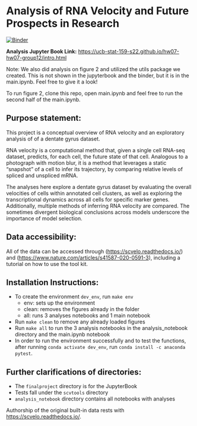 # Analysis of RNA Velocity and Future Prospects in Research

[![Binder](https://mybinder.org/badge_logo.svg)](https://mybinder.org/v2/gh/UCB-stat-159-s22/hw07-hw07-group12/main?labpath=finalproject%2Ffig1.ipynb)

**Analysis Jupyter Book Link:** https://ucb-stat-159-s22.github.io/hw07-hw07-group12/intro.html

Note: We also did analysis on figure 2 and utilized the utils package we created. This is not shown in the jupyterbook and the binder, but it is in the main.ipynb. Feel free to give it a look! 

To run figure 2, clone this repo, open main.ipynb and feel free to run the second half of the main.ipynb. 

## Purpose statement: 

This project is a conceptual overview of RNA velocity and an exploratory analysis of of a dentate gyrus dataset. 

RNA velocity is a computational method that, given a single cell RNA-seq dataset, predicts, for each cell, the future state of that cell. Analogous to a photograph with motion blur, it is a method that leverages a static “snapshot” of a cell to infer its trajectory, by comparing relative levels of spliced and unspliced mRNA. 

The analyses here explore a dentate gyrus dataset by evaluating the overall velocities of cells within annotated cell clusters, as well as exploring the transcriptional dynamics across all cells for specific marker genes. Additionally, multiple methods of inferring RNA velocity are compared. The sometimes divergent biological conclusions across models underscore the importance of model selection.

## Data accessibility: 

All of the data can be accessed through (https://scvelo.readthedocs.io/) and (https://www.nature.com/articles/s41587-020-0591-3), including a tutorial on how to use the tool kit.  

## Installation Instructions:

- To create the environment `dev_env`, run `make env` 
    - env: sets up the environment 
    - clean: removes the figures already in the folder
    - all: runs 3 analyses notebooks and 1 main notebook
- Run `make clean` to remove any already loaded figures
- Run `make all` to run the 3 analysis notebooks in the analysis_notebook directory and the main.ipynb notebook
- In order to run the environment successfully and to test the functions, after running `conda activate dev_env`, run `conda install -c anaconda pytest`.

## Further clarifications of directories:

- The `finalproject` directory is for the JupyterBook
- Tests fall under the `scvtools` directory
- `analysis_notebook` directory contains all notebooks with analyses

Authorship of the original built-in data rests with https://scvelo.readthedocs.io/.
